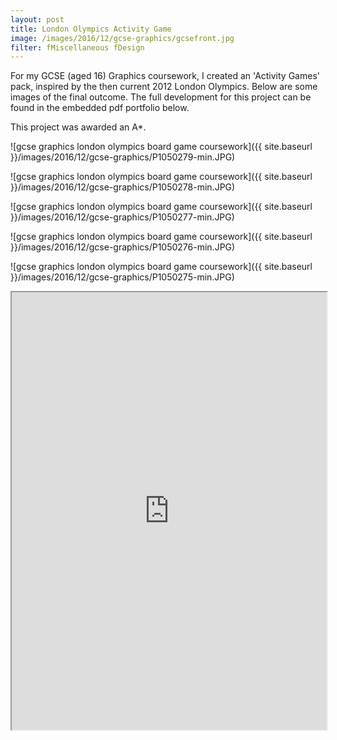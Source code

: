 ```yaml
---
layout: post
title: London Olympics Activity Game
image: /images/2016/12/gcse-graphics/gcsefront.jpg
filter: fMiscellaneous fDesign
---
```


For my GCSE (aged 16) Graphics coursework, I created an 'Activity Games' pack, inspired by the then current 2012 London Olympics. Below are some images of the final outcome. The full development for this project can be found in the embedded pdf portfolio below.

This project was awarded an A*.

![gcse graphics london olympics board game coursework]({{ site.baseurl }}/images/2016/12/gcse-graphics/P1050279-min.JPG)

![gcse graphics london olympics board game coursework]({{ site.baseurl }}/images/2016/12/gcse-graphics/P1050278-min.JPG)

![gcse graphics london olympics board game coursework]({{ site.baseurl }}/images/2016/12/gcse-graphics/P1050277-min.JPG)

![gcse graphics london olympics board game coursework]({{ site.baseurl }}/images/2016/12/gcse-graphics/P1050276-min.JPG)

![gcse graphics london olympics board game coursework]({{ site.baseurl }}/images/2016/12/gcse-graphics/P1050275-min.JPG)

<iframe src="https://docs.google.com/viewer?srcid=1fw5Lo6mByk_IM-uEtxi_btXANQ6UO6Kd&pid=explorer&efh=false&a=v&chrome=false&embedded=true" width="100%" height="700"></iframe>
